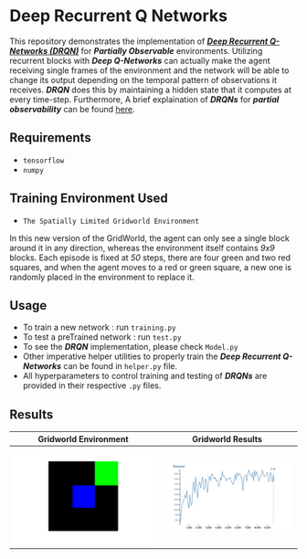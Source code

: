 # Deep Recurrent Q Networks
This repository demonstrates the implementation of [***Deep Recurrent Q-Networks (DRQN)***](https://arxiv.org/abs/1507.06527) for ***Partially Observable*** environments. Utilizing recurrent blocks with ***Deep Q-Networks*** can actually make the agent receiving single frames of the environment and the network will be able to change its output depending on the temporal pattern of observations it receives. ***DRQN*** does this by maintaining a hidden state that it computes at every time-step. Furthermore, A brief explaination of ***DRQNs*** for ***partial observability*** can be found [here](https://medium.com/@awjuliani/simple-reinforcement-learning-with-tensorflow-part-6-partial-observability-and-deep-recurrent-q-68463e9aeefc#.gi4xdq8pk).
## Requirements
- `tensorflow`
- `numpy`
## Training Environment Used
- `The Spatially Limited Gridworld Environment`

In this new version of the GridWorld, the agent can only see a single block around it in any direction, whereas the environment itself contains *9x9* blocks. Each episode is fixed at *50* steps, there are four green and two red squares, and when the agent moves to a red or green square, a new one is randomly placed in the environment to replace it.
## Usage
- To train a new network : run `training.py`
- To test a preTrained network : run `test.py`
- To see the ***DRQN*** implementation, please check `Model.py`
- Other imperative helper utilities to properly train the ***Deep Recurrent Q-Networks*** can be found in `helper.py` file.
- All hyperparameters to control training and testing of ***DRQNs*** are provided in their respective `.py` files.
## Results
| Gridworld Environment        | Gridworld Results           |
| ------------------------------ |:-----------------------------:|
| ![alt text](https://github.com/fork123aniket/Deep-Recurrent-Q-Networks/blob/main/Images/GridWorld.gif) | ![alt text](https://github.com/fork123aniket/Deep-Recurrent-Q-Networks/blob/main/Images/DRQN%20Reward%20Plot.png) |
